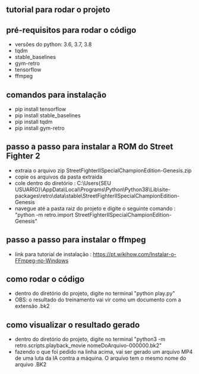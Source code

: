 ## tutorial para rodar o projeto

## pré-requisitos para rodar o código
- versões do python: 3.6, 3.7, 3.8
- tqdm
- stable_baselines
- gym-retro
- tensorflow
- ffmpeg

## comandos para instalação
- pip install tensorflow
- pip install stable_baselines
- pip install tqdm
- pip install gym-retro

## passo a passo para instalar a ROM do Street Fighter 2
- extraia o arquivo zip StreetFighterIISpecialChampionEdition-Genesis.zip
- copie os arquivos da pasta extraida
- cole dentro do diretório : C:\Users\{SEU USUARIO}\AppData\Local\Programs\Python\Python38\Lib\site-packages\retro\data\stable\StreetFighterIISpecialChampionEdition-Genesis
- navegue até a pasta raiz do projeto e digite o seguinte comando : "python -m retro.import StreetFighterIISpecialChampionEdition-Genesis"

## passo a passo para instalar o ffmpeg

- link para tutorial de instalação : https://pt.wikihow.com/Instalar-o-FFmpeg-no-Windows

## como rodar o código
- dentro do diretório do projeto, digite no terminal "python play.py"
- OBS: o resultado do treinamento vai vir como um documento com a extensão .bk2

## como visualizar o resultado gerado
- dentro do diretório do projeto, digite no terminal "python3 -m retro.scripts.playback_movie nomeDoArquivo-000000.bk2"
- fazendo o que foi pedido na linha acima, vai ser gerado um arquivo MP4 de uma luta da IA contra a máquina. O arquivo tem o mesmo nome do arquivo .BK2
